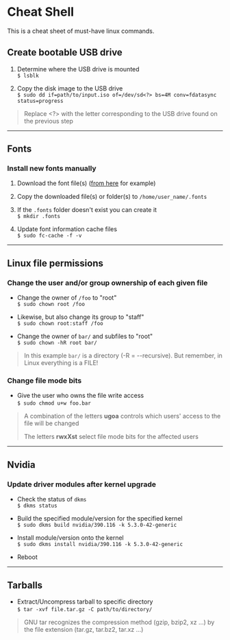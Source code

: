 # Cheat Shell

This is a cheat sheet of must-have linux commands.

## Create bootable USB drive

1. Determine where the USB drive is mounted  
`$ lsblk`

2. Copy the disk image to the USB drive  
`$ sudo dd if=path/to/input.iso of=/dev/sd<?> bs=4M conv=fdatasync  status=progress`
> Replace <?> with the letter corresponding to the USB drive found on the previous step

____________________________________________________________________________________________________

## Fonts

### Install new fonts manually
1. Download the font file(s) ([from here](https://fonts.google.com/) for example)

2. Copy the downloaded file(s) or folder(s) to `/home/user_name/.fonts`

3. If the `.fonts` folder doesn't exist you can create it  
`$ mkdir .fonts`

4. Update font information cache files  
`$ sudo fc-cache -f -v`

____________________________________________________________________________________________________

## Linux file permissions

### Change the user and/or group ownership of each given file  
- Change the owner of `/foo` to "root"  
`$ sudo chown root /foo`

- Likewise, but also change its group to "staff"  
`$ sudo chown root:staff /foo`

- Change the owner of `bar/` and subfiles to "root"  
`$ sudo chown -hR root bar/`
> In this example `bar/` is a directory (-R = --recursive). But remember, in Linux everything is a FILE!

### Change file mode bits

- Give the user who owns the file write access  
`$ sudo chmod u+w foo.bar`
> A  combination  of the letters **ugoa** controls which users' access to the file will be changed
>
> The  letters  **rwxXst** select file mode bits for the affected users

____________________________________________________________________________________________________

## Nvidia

### Update driver modules after kernel upgrade
- Check the status of `dkms`  
`$ dkms status`

- Build the specified module/version for the specified kernel  
`$ sudo dkms build nvidia/390.116 -k 5.3.0-42-generic`

- Install module/version onto the kernel  
`$ sudo dkms install nvidia/390.116 -k 5.3.0-42-generic`

- Reboot

____________________________________________________________________________________________________

## Tarballs

- Extract/Uncompress tarball to specific directory  
`$ tar -xvf file.tar.gz -C path/to/directory/`
> GNU tar recognizes the compression method (gzip, bzip2, xz ...) by the file extension (tar.gz, tar.bz2, tar.xz ...)